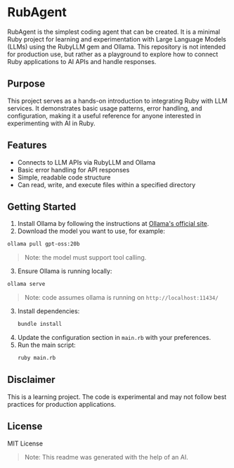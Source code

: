 
# RubAgent

RubAgent is the simplest coding agent that can be created. It is a minimal Ruby project for learning and experimentation with Large Language Models (LLMs) using the RubyLLM gem and Ollama. This repository is not intended for production use, but rather as a playground to explore how to connect Ruby applications to AI APIs and handle responses.

## Purpose
This project serves as a hands-on introduction to integrating Ruby with LLM services. It demonstrates basic usage patterns, error handling, and configuration, making it a useful reference for anyone interested in experimenting with AI in Ruby.

## Features
- Connects to LLM APIs via RubyLLM and Ollama
- Basic error handling for API responses
- Simple, readable code structure
- Can read, write, and execute files within a specified directory

## Getting Started
1. Install Ollama by following the instructions at [Ollama's official site](https://ollama.com/).
2. Download the model you want to use, for example:
  ```sh
  ollama pull gpt-oss:20b
  ```
  > Note: the model must support tool calling.
3. Ensure Ollama is running locally:
  ```sh
  ollama serve
  ```
  > Note: code assumes ollama is running on `http://localhost:11434/`
3. Install dependencies:
	```sh
	bundle install
	```
4. Update the configuration section in `main.rb` with your preferences.
5. Run the main script:
	```sh
	ruby main.rb
	```

## Disclaimer
This is a learning project. The code is experimental and may not follow best practices for production applications.

## License
MIT License

> Note: This readme was generated with the help of an AI.